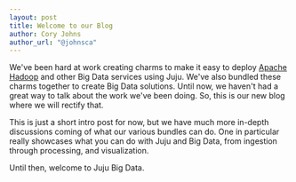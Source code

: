 ```yaml
---
layout: post
title: Welcome to our Blog
author: Cory Johns
author_url: "@johnsca"
---
```


We've been hard at work creating charms to make it easy to deploy
[Apache Hadoop][] and other Big Data services using Juju. We've also bundled
these charms together to create Big Data solutions.  Until now, we haven't
had a great way to talk about the work we've been doing.  So, this is our
new blog where we will rectify that.

This is just a short intro post for now, but we have much more in-depth
discussions coming of what our various bundles can do. One in particular
really showcases what you can do with Juju and Big Data, from ingestion
through processing, and visualization.

Until then, welcome to Juju Big Data.

[Apache Hadoop]: https://hadoop.apache.org/
